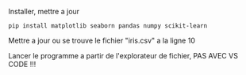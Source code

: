 Installer, mettre a jour
```
pip install matplotlib seaborn pandas numpy scikit-learn
```
Mettre a jour ou se trouve le fichier "iris.csv" a la ligne 10

Lancer le programme a partir de l'explorateur de fichier, PAS AVEC VS CODE !!!
